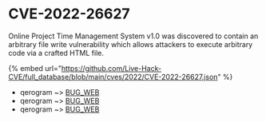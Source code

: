 # CVE-2022-26627

Online Project Time Management System v1.0 was discovered to contain an arbitrary file write vulnerability which allows attackers to execute arbitrary code via a crafted HTML file.

{% embed url="https://github.com/Live-Hack-CVE/full_database/blob/main/cves/2022/CVE-2022-26627.json" %}


* qerogram ~> [BUG_WEB](https://www.alice-snow.ru/2022/database/cve-2022-26627/bug_web-qerogram)
* qerogram ~> [BUG_WEB](https://www.alice-snow.ru/2022/database/cve-2022-26627/bug_web-qerogram)
* qerogram ~> [BUG_WEB](https://www.alice-snow.ru/2022/database/cve-2022-26627/bug_web-qerogram)